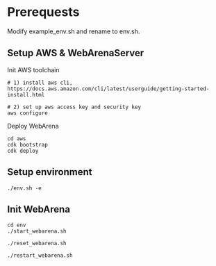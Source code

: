 

# Prerequests

Modify example_env.sh and rename to env.sh.

## Setup AWS & WebArenaServer
Init AWS toolchain
```shell
# 1) install aws cli, https://docs.aws.amazon.com/cli/latest/userguide/getting-started-install.html

# 2) set up aws access key and security key
aws configure
```

Deploy WebArena
```
cd aws
cdk bootstrap
cdk deploy
```

## Setup environment
```shell
./env.sh -e
```

## Init WebArena
```shell
cd env
./start_webarena.sh

./reset_webarena.sh

./restart_webarena.sh
```